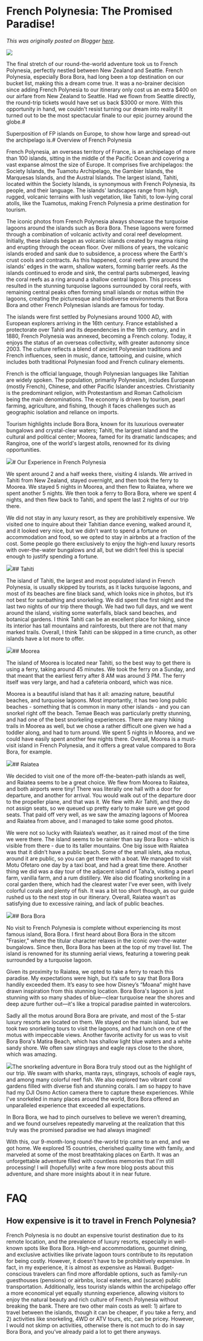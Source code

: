 # French Polynesia: The Promised Paradise!

*This was originally posted on Blogger [here](https://photopensieve.blogspot.com/2024/06/french-polynesia-promised-paradise.html)*.

![](https://blogger.googleusercontent.com/img/b/R29vZ2xl/AVvXsEgBNSDlvTcWFZowZmV5AWBtN96H8zVPVwo6xbtwtwYXmyGJHAfHVVspOuhBbMvTUyyNX3aKR-sGvTguv0fzVWp2tuae5qz6y3_mh01YiuovEss25t0r3Ob47CF2GSUS8Y1DtbEB_agCFUxlHLgA4QwhSNi__dv8H50u1YP7Fw9PRmxE3hd3VDS8LjmokF0p/w640-h360/DSC04633.jpeg)

The final stretch of our round-the-world adventure took us to French Polynesia, perfectly nestled between New Zealand and Seattle. French Polynesia, especially Bora Bora, had long been a top destination on our bucket list, making this a dream come true. It was a no-brainer decision since adding French Polynesia to our itinerary only cost us an extra \$400 on our airfare from New Zealand to Seattle. Had we flown from Seattle directly, the round-trip tickets would have set us back \$3000 or more. With this opportunity in hand, we couldn't resist turning our dream into reality! It turned out to be the most spectacular finale to our epic journey around the globe.# 

Superposition of FP islands on Europe, to show how large and spread-out the archipelago is.# Overview of French Polynesia

French Polynesia, an overseas territory of France, is an archipelago of more than 100 islands, sitting in the middle of the Pacific Ocean and covering a vast expanse almost the size of Europe. It comprises five archipelagos: the Society Islands, the Tuamotu Archipelago, the Gambier Islands, the Marquesas Islands, and the Austral Islands. The largest island, Tahiti, located within the Society Islands, is synonymous with French Polynesia, its people, and their language. The islands' landscapes range from high, rugged, volcanic terrains with lush vegetation, like Tahiti, to low-lying coral atolls, like the Tuamotus, making French Polynesia a prime destination for tourism.

The iconic photos from French Polynesia always showcase the turquoise lagoons around the islands such as Bora Bora. These lagoons were formed through a combination of volcanic activity and coral reef development. Initially, these islands began as volcanic islands created by magma rising and erupting through the ocean floor. Over millions of years, the volcanic islands eroded and sank due to subsidence, a process where the Earth's crust cools and contracts. As this happened, coral reefs grew around the islands' edges in the warm, shallow waters, forming barrier reefs. As the islands continued to erode and sink, the central parts submerged, leaving the coral reefs as a ring around a shallow central lagoon. This process resulted in the stunning turquoise lagoons surrounded by coral reefs, with remaining central peaks often forming small islands or motus within the lagoons, creating the picturesque and biodiverse environments that Bora Bora and other French Polynesian islands are famous for today.

The islands were first settled by Polynesians around 1000 AD, with European explorers arriving in the 16th century. France established a protectorate over Tahiti and its dependencies in the 19th century, and in 1880, French Polynesia was annexed, becoming a French colony. Today, it enjoys the status of an overseas collectivity, with greater autonomy since 2003. The culture reflects a blend of ancient Polynesian traditions and French influences, seen in music, dance, tattooing, and cuisine, which includes both traditional Polynesian food and French culinary elements.

French is the official language, though Polynesian languages like Tahitian are widely spoken. The population, primarily Polynesian, includes European (mostly French), Chinese, and other Pacific Islander ancestries. Christianity is the predominant religion, with Protestantism and Roman Catholicism being the main denominations. The economy is driven by tourism, pearl farming, agriculture, and fishing, though it faces challenges such as geographic isolation and reliance on imports.

Tourism highlights include Bora Bora, known for its luxurious overwater bungalows and crystal-clear waters; Tahiti, the largest island and the cultural and political center; Moorea, famed for its dramatic landscapes; and Rangiroa, one of the world's largest atolls, renowned for its diving opportunities.

![](https://blogger.googleusercontent.com/img/b/R29vZ2xl/AVvXsEh1g_Gxxb5zSUDm3s5V-KS6oP_E26O8EhPKJ-48D3ZTAHo3-t01epBby7m3AYt6vy3Yd2X9L8jWj22Sy5RoENQtz81kVqwBHhxhL41FvzLzlHPlHmxRS7HbLhFAqOzA52-fDeS7nU2m-I1WGyae52l_-8v47tN6jWejcHpLgRjV_Az5pj9WWr8GwJoBuCeG/w640-h428/R0009168.jpeg)# Our Experience in French Polynesia

We spent around 2 and a half weeks there, visiting 4 islands. We arrived in Tahiti from New Zealand, stayed overnight, and then took the ferry to Moorea. We stayed 5 nights in Moorea, and then flew to Raiatea, where we spent another 5 nights. We then took a ferry to Bora Bora, where we spent 4 nights, and then flew back to Tahiti, and spent the last 2 nights of our trip there.

We did not stay in any luxury resort, as they are prohibitively expensive. We visited one to inquire about their Tahitian dance evening, walked around it, and it looked very nice, but we didn’t want to spend a fortune on accommodation and food, so we opted to stay in airbnbs at a fraction of the cost. Some people go there exclusively to enjoy the high-end luxury resorts with over-the-water bungalows and all, but we didn’t feel this is special enough to justify spending a fortune.

![](https://blogger.googleusercontent.com/img/b/R29vZ2xl/AVvXsEhO0JF3VSQYjgEVE_-Q2LPm75xeZRSBouBGzV3FVEyaCE8RgIBHMAsnByPBCnUr3p-h9P4J43T3GDUaCOGsEj-bp2-SIy31X-7gYVqYiGyEMclrdp3FCnDnG5dz9PhhEol1PBtHSd0JZLfw870GTLuhfbg8yO2i9QKojtrJ-4K-tNcqT86SeO4NdK2B4CD3/w428-h640/R0009436.jpeg)## Tahiti

The island of Tahiti, the largest and most populated island in French Polynesia, is usually skipped by tourists, as it lacks turquoise lagoons, and most of its beaches are fine black sand, which looks nice in photos, but it’s not best for sunbathing and snorkeling. We did spent the first night and the last two nights of our trip there though. We had two full days, and we went around the island, visiting some waterfalls, black sand beaches, and botanical gardens. I think Tahiti can be an excellent place for hiking, since its interior has tall mountains and rainforests, but there are not that many marked trails. Overall, I think Tahiti can be skipped in a time crunch, as other islands have a lot more to offer.

![](https://blogger.googleusercontent.com/img/b/R29vZ2xl/AVvXsEi8orJMAd9PFIsCzq19pAhtpL-JhQaVcMapQW4DbtXoogZRmbWLLazhe8CdIYR_iLp1FPwFflKqrgI_E_5hnauNi4DBBSM-BASSk6acbtkp6PNZ92MaFEaQeVFjJaRLc-26sX5sXazBiDrRWp4_y80iobBj0NalEqYNkKLh6Uk11g2cj2G7ZE7nwrSOuY07/w640-h480/R0009124.jpeg)## Moorea

The island of Moorea is located near Tahiti, so the best way to get there is using a ferry, taking around 45 minutes. We took the ferry on a Sunday, and that meant that the earliest ferry after 8 AM was around 3 PM. The ferry itself was very large, and had a cafeteria onboard, which was nice.

Moorea is a beautiful island that has it all: amazing nature, beautiful beaches, and turquoise lagoons. Most importantly, it has two long public beaches - something that is common in many other islands - and you can snorkel right off the beach. Temae Beach was particularly pretty stunning, and had one of the best snorkeling experiences. There are many hiking trails in Moorea as well, but we chose a rather difficult one given we had a toddler along, and had to turn around. We spent 5 nights in Moorea, and we could have easily spent another few nights there. Overall, Moorea is a must-visit island in French Polynesia, and it offers a great value compared to Bora Bora, for example.

![](https://blogger.googleusercontent.com/img/b/R29vZ2xl/AVvXsEgkv0BDJUQ3Tq2IDkL_VymnD-MLjaJ8vU3ZlUeHQQnaNLKJa7Xt8RWl4_Pgq3ZBg-3oQj93zJJa2EneP6apOnycLGvgxPeDVdnLeVrzxWAeyAJh5LbdWIEangwdmZFDPnlL7LgpQT48vbEDzSETGHhddEPqddIoo6iF_T8Mq7wsUIMbun49UVdTuX1t953Z/w480-h640/DSC04655.jpeg)## Raiatea

We decided to visit one of the more off-the-beaten-path islands as well, and Raiatea seems to be a great choice. We flew from Moorea to Raiatea, and both airports were tiny! There was literally one hall with a door for departure, and another for arrival. You would walk out of the departure door to the propeller plane, and that was it. We flew with Air Tahiti, and they do not assign seats, so we queued up pretty early to make sure we get good seats. That paid off very well, as we saw the amazing lagoons of Moorea and Raiatea from above, and I managed to take some good photos.

We were not so lucky with Raiatea’s weather, as it rained most of the time we were there. The island seems to be rainier than say Bora Bora - which is visible from there - due to its taller mountains. One big issue with Raiatea was that it didn’t have a public beach. Some of the small islets, aka motus, around it are public, so you can get there with a boat. We managed to visit Motu Ofetaro one day by a taxi boat, and had a great time there. Another thing we did was a day tour of the adjacent island of Taha’a, visiting a pearl farm, vanilla farm, and a rum distillery. We also did floating snorkeling in a coral garden there, which had the clearest water I’ve ever seen, with lively colorful corals and plenty of fish. It was a bit too short though, as our guide rushed us to the next stop in our itinerary. Overall, Raiatea wasn’t as satisfying due to excessive raining, and lack of public beaches.

![](https://blogger.googleusercontent.com/img/b/R29vZ2xl/AVvXsEjI4i9VGwwAtJztQTmF3_5S4rU6WJoTGnQR0ESSw5asz-zzVg96lHR01nFV2fAv1QbsU8e-Mq-EUlE_pGgtqpzlEZ7sT6fK9m2b8FW-vv7as_FneS7CKrn2p51TNIm7A1P5265Zba5TDcSUrfBly7ZNPsMVUap5iC05TnGjmQXltnZW1GfEYiqjotl4cM-H/w640-h428/R0009384.jpeg)## Bora Bora

No visit to French Polynesia is complete without experiencing its most famous island, Bora Bora. I first heard about Bora Bora in the sitcom "Frasier," where the titular character relaxes in the iconic over-the-water bungalows. Since then, Bora Bora has been at the top of my travel list. The island is renowned for its stunning aerial views, featuring a towering peak surrounded by a turquoise lagoon.

Given its proximity to Raiatea, we opted to take a ferry to reach this paradise. My expectations were high, but it’s safe to say that Bora Bora handily exceeded them. It’s easy to see how Disney’s “Moana” might have drawn inspiration from this stunning location. Bora Bora's lagoon is just stunning with so many shades of blue—clear turquoise near the shores and deep azure further out—it's like a tropical paradise painted in watercolors.

Sadly all the motus around Bora Bora are private, and most of the 5-star luxury resorts are located on them. We stayed on the main island, but we took two snorkeling tours to visit the lagoons, and had lunch on one of the motus with impeccable views. Another favorite activity for us was to visit Bora Bora's Matira Beach, which has shallow light blue waters and a white sandy shore. We often saw stingrays and eagle rays close to the shore, which was amazing.

![](https://blogger.googleusercontent.com/img/b/R29vZ2xl/AVvXsEgzyy7zdaqWLBoMYWwvB51wrTTRmpz2sazg-5d10GkgOMJV8vnEqQyOp_muBGjALBqDGEY7vVe_tehQ6QFSbUGotvJ-xnLNl3rpldaN2H6hSvflB362LFQoN4n5xLosz1fIUnUEo_GkowewxXq_a7wfNGouPrbd5FMdEC20YNzAR5dgbEGZcu0p3CCIuekN/w640-h480/IMG_5933.jpeg)The snorkeling adventure in Bora Bora truly stood out as the highlight of our trip. We swam with sharks, manta rays, stingrays, schools of eagle rays, and among many colorful reef fish. We also explored two vibrant coral gardens filled with diverse fish and stunning corals. I am so happy to have had my DJI Osmo Action camera there to capture these experiences. While I've snorkeled in many places around the world, Bora Bora offered an unparalleled experience that exceeded all expectations.

In Bora Bora, we had to pinch ourselves to believe we weren’t dreaming, and we found ourselves repeatedly marveling at the realization that this truly was the promised paradise we had always imagined!

With this, our 9-month-long round-the-world trip came to an end, and we got home. We explored 15 countries, cherished quality time with family, and marveled at some of the most breathtaking places on Earth. It was an unforgettable adventure filled with countless memories that I'm still processing! I will (hopefully) write a few more blog posts about this adventure, and share more insights about it in near future.

# FAQ

## How expensive is it to travel in French Polynesia?

French Polynesia is no doubt an expensive tourist destination due to its remote location, and the prevalence of luxury resorts, especially in well-known spots like Bora Bora. High-end accommodations, gourmet dining, and exclusive activities like private lagoon tours contribute to its reputation for being costly. However, it doesn't have to be prohibitively expensive. In fact, in my experience, it is almost as expensive as Hawaii. Budget-conscious travelers can find more affordable options, such as family-run guesthouses (pensions) or airbnbs, local eateries, and (scarce) public transportation. Additionally, less touristy islands within the archipelago offer a more economical yet equally stunning experience, allowing visitors to enjoy the natural beauty and rich culture of French Polynesia without breaking the bank. There are two other main costs as well: 1) airfare to travel between the islands, though it can be cheaper, if you take a ferry, and 2) activities like snorkeling, 4WD or ATV tours, etc, can be pricey. However, I would not skimp on activities, otherwise there is not much to do in say Bora Bora, and you’ve already paid a lot to get there anyways.
